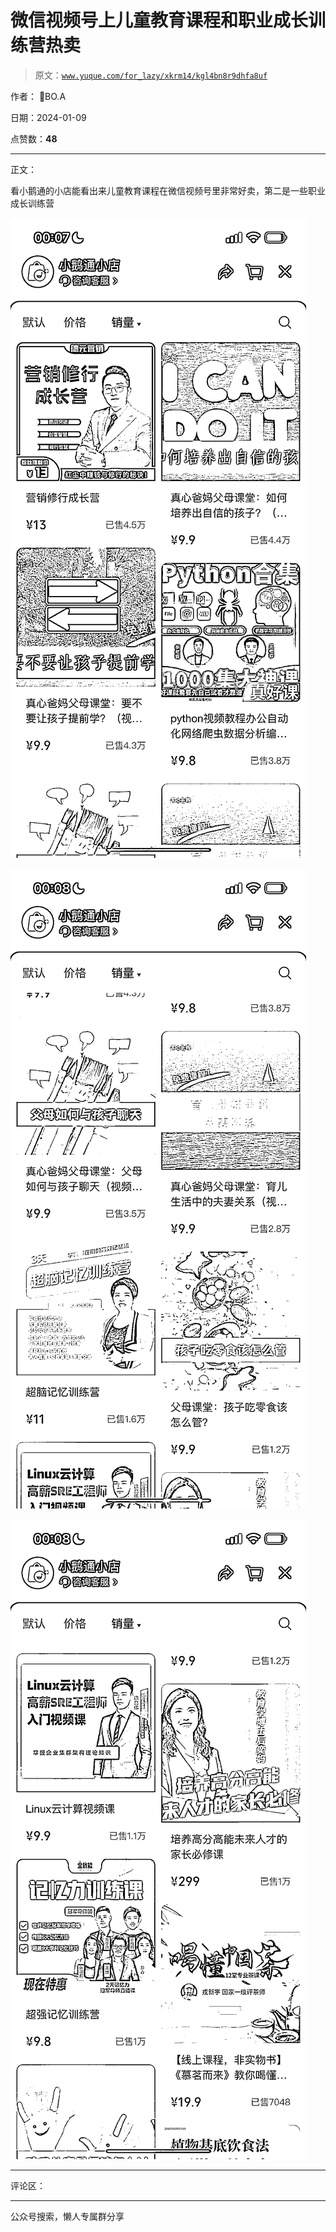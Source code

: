 # 微信视频号上儿童教育课程和职业成长训练营热卖

> 原文：[`www.yuque.com/for_lazy/xkrm14/kgl4bn8r9dhfa8uf`](https://www.yuque.com/for_lazy/xkrm14/kgl4bn8r9dhfa8uf)

作者： BO.A

日期：2024-01-09

点赞数：**48**

* * *

正文：

看小鹅通的小店能看出来儿童教育课程在微信视频号里非常好卖，第二是一些职业成长训练营

![](img/18036e436b64f07031b2b0e6646625d9.png)

![](img/d2231d95515a7df51d57fbe1ff457cd3.png)

![](img/382fe822d5836842689f6318fcaec601.png)

* * *

评论区：

* * *

公众号搜索，懒人专属群分享